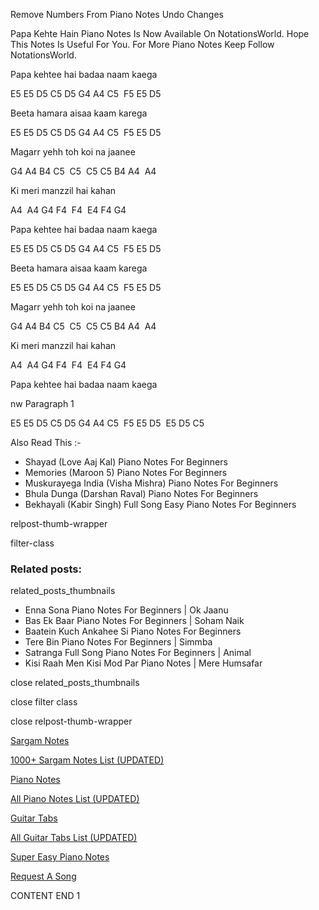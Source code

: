 
Remove Numbers From Piano Notes
Undo Changes

Papa Kehte Hain Piano Notes Is Now Available On NotationsWorld. Hope This Notes Is Useful For You. For More Piano Notes Keep Follow NotationsWorld.

Papa kehtee hai badaa naam kaega

E5 E5 D5 C5 D5 G4 A4 C5  F5 E5 D5

Beeta hamara aisaa kaam karega

E5 E5 D5 C5 D5 G4 A4 C5  F5 E5 D5

Magarr yehh toh koi na jaanee

G4 A4 B4 C5  C5  C5 C5 B4 A4  A4

Ki meri manzzil hai kahan

A4  A4 G4 F4  F4  E4 F4 G4

Papa kehtee hai badaa naam kaega

E5 E5 D5 C5 D5 G4 A4 C5  F5 E5 D5

Beeta hamara aisaa kaam karega

E5 E5 D5 C5 D5 G4 A4 C5  F5 E5 D5

Magarr yehh toh koi na jaanee

G4 A4 B4 C5  C5  C5 C5 B4 A4  A4

Ki meri manzzil hai kahan

A4  A4 G4 F4  F4  E4 F4 G4

Papa kehtee hai badaa naam kaega

nw Paragraph 1

E5 E5 D5 C5 D5 G4 A4 C5  F5 E5 D5  E5 D5 C5

Also Read This :-

* Shayad (Love Aaj Kal) Piano Notes For Beginners
* Memories (Maroon 5) Piano Notes For Beginners
* Muskurayega India (Visha Mishra) Piano Notes For Beginners
* Bhula Dunga (Darshan Raval) Piano Notes For Beginners
* Bekhayali (Kabir Singh) Full Song Easy Piano Notes For Beginners

relpost-thumb-wrapper

filter-class

### Related posts:

related_posts_thumbnails

* Enna Sona Piano Notes For Beginners | Ok Jaanu
* Bas Ek Baar Piano Notes For Beginners | Soham Naik
* Baatein Kuch Ankahee Si Piano Notes For Beginners
* Tere Bin Piano Notes For Beginners | Simmba
* Satranga Full Song Piano Notes For Beginners | Animal
* Kisi Raah Men Kisi Mod Par Piano Notes | Mere Humsafar

close related_posts_thumbnails

close filter class

close relpost-thumb-wrapper

[Sargam Notes](https://www.notationsworld.com/sargam-notes.html)

[1000+ Sargam Notes List (UPDATED)](https://www.notationsworld.com/all-songs-list-sargam-notes.html)

[Piano Notes](https://www.notationsworld.com/piano-notes.html)

[All Piano Notes List (UPDATED)](https://www.notationsworld.com/all-songs-list-piano-notes.html)

[Guitar Tabs](https://www.notationsworld.com/guitar-tabs.html)

[All Guitar Tabs List (UPDATED)](https://www.notationsworld.com/all-songs-list-guitar-tabs.html)

[Super Easy Piano Notes](https://studywall.in/)

[Request A Song](https://www.notationsworld.com/request-a-song.html)

CONTENT END 1

